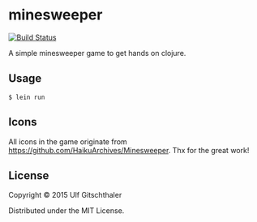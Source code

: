 # minesweeper
[![Build Status](https://travis-ci.org/u6f6o/minesweeper.svg?branch=master)](https://travis-ci.org/u6f6o/minesweeper)

A simple minesweeper game to get hands on clojure.

## Usage

    $ lein run

## Icons
All icons in the game originate from https://github.com/HaikuArchives/Minesweeper. Thx for the great work!

## License

Copyright © 2015 Ulf Gitschthaler

Distributed under the MIT License.
